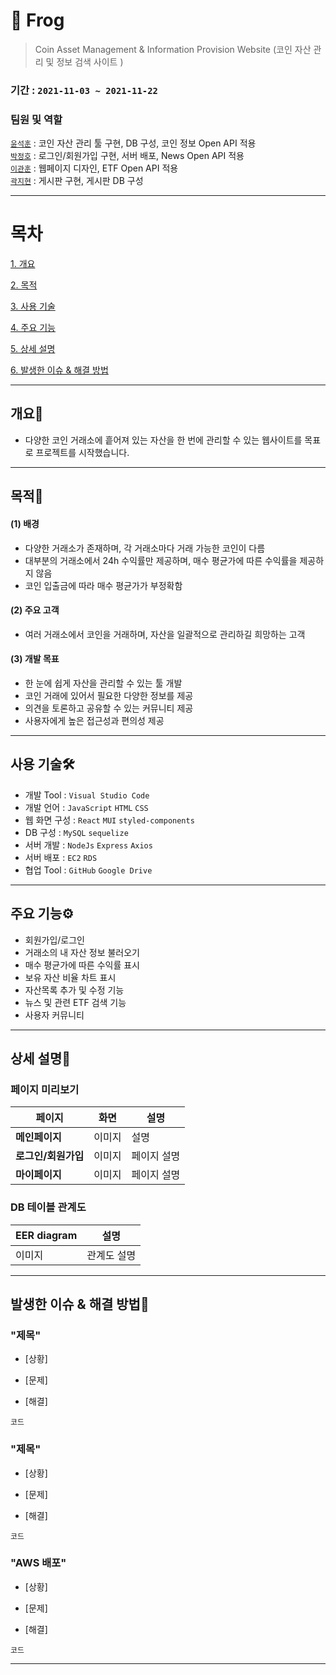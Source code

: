 # 🐸 **Frog**
> Coin Asset Management & Information Provision Website (코인 자산 관리 및 정보 검색 사이트 )

### 기간 : `2021-11-03 ~ 2021-11-22`

### 팀원 및 역할

[`윤석훈`](https://github.com/imysh578) : 코인 자산 관리 툴 구현, DB 구성, 코인 정보 Open API 적용 <br/>
[`박정호`]() : 로그인/회원가입 구현, 서버 배포, News Open API 적용<br/>
[`이관훈`]() : 웹페이지 디자인, ETF Open API 적용<br/>
[`곽지현`]() : 게시판 구현, 게시판 DB 구성 <br/>



***


# 목차
[1. 개요](#개요)

[2. 목적](#목적)

[3. 사용 기술](#사용-기술)

[4. 주요 기능](#주요-기능)

[5. 상세 설명](#상세-설명)

[6. 발생한 이슈 & 해결 방법](#발생한-이슈--해결-방법)


***

## 개요📒

- 다양한 코인 거래소에 흩어져 있는 자산을 한 번에 관리할 수 있는 웹사이트를 목표로 프로젝트를 시작했습니다.

***

## 목적🎯

#### (1) 배경
- 다양한 거래소가 존재하며, 각 거래소마다 거래 가능한 코인이 다름
- 대부분의 거래소에서 24h 수익률만 제공하며, 매수 평균가에 따른 수익률을 제공하지 않음
- 코인 입출금에 따라 매수 평균가가 부정확함

#### (2) 주요 고객
- 여러 거래소에서 코인을 거래하며, 자산을 일괄적으로 관리하길 희망하는 고객

#### (3) 개발 목표
- 한 눈에 쉽게 자산을 관리할 수 있는 툴 개발
- 코인 거래에 있어서 필요한 다양한 정보를 제공
- 의견을 토론하고 공유할 수 있는 커뮤니티 제공
- 사용자에게 높은 접근성과 편의성 제공


***

## 사용 기술🛠
- 개발 Tool : `Visual Studio Code`
- 개발 언어 : `JavaScript` `HTML` `CSS`
- 웹 화면 구성 : `React` `MUI` `styled-components`
- DB 구성 : `MySQL` `sequelize`
- 서버 개발 : `NodeJs` `Express` `Axios`
- 서버 배포 : `EC2` `RDS`
- 협업 Tool : `GitHub` `Google Drive`

***

## 주요 기능⚙
- 회원가입/로그인
- 거래소의 내 자산 정보 불러오기
- 매수 평균가에 따른 수익률 표시
- 보유 자산 비율 차트 표시
- 자산목록 추가 및 수정 기능
- 뉴스 및 관련 ETF 검색 기능
- 사용자 커뮤니티

***

## 상세 설명🧾
### 페이지 미리보기
| 페이지 | 화면 | 설명 |
| --- | --- | --- |
| **메인페이지** |  이미지 | 설명 |
| **로그인/회원가입** | 이미지 | 페이지 설명 |
| **마이페이지** | 이미지 | 페이지 설명|
  

### DB 테이블 관계도
| EER diagram | 설명 |
| --- | --- |
| 이미지 | 관계도 설명 |



***

## 발생한 이슈 & 해결 방법🤬

### "제목"
- [상황]  


- [문제]  


- [해결]  
```
코드
```

  
### "제목"  

- [상황]  

- [문제]  


- [해결]  
```
코드
```


### "AWS 배포"
- [상황]  


- [문제]  


- [해결]  
```
코드
```



***
